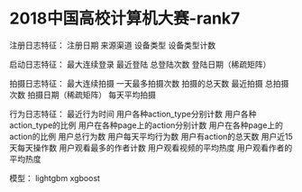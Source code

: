 # 2018中国高校计算机大赛-rank7
注册日志特征：
	注册日期
	来源渠道
	设备类型
	设备类型计数

启动日志特征：
	最大连续登录
	最近登陆
	总登陆次数
	登陆日期（稀疏矩阵）
	
拍摄日志特征：
	最大连续拍摄
	一天最多拍摄次数
	拍摄的总天数
	最近拍摄
	总拍摄次数
	拍摄日期（稀疏矩阵）
	每天平均拍摄
	
行为日志特征：
	最近行为时间
	用户各种action_type分别计数
	用户各种action_type的比例
	用户在各种page上的action分别计数
	用户在各种page上的action的比例
	用户总行为数
	用户每天平均行为数
	用户有action的总天数
	用户近15天每天操作数
	用户观看最多的作者计数
	用户观看视频的平均热度
	用户观看作者的平均热度
	
模型：
lightgbm
xgboost
